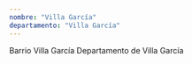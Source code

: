 ```yaml
---
nombre: "Villa García"
departamento: "Villa García"
---
```


Barrio Villa García
Departamento de Villa García
